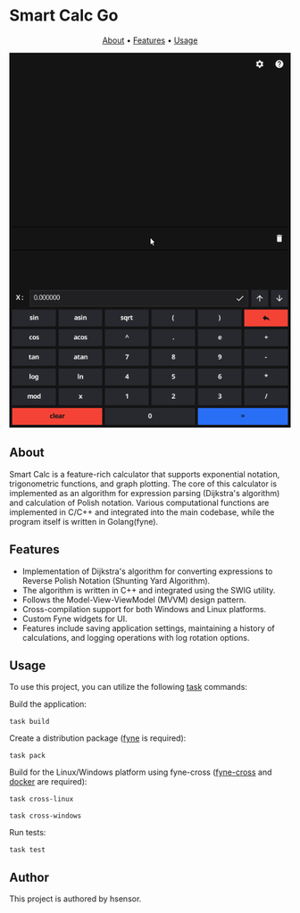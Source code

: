 # Smart Calc Go

<!-- markdownlint-disable -->
<div align="center">
  <p align="center">
    <a href="#about">About</a> •
    <a href="#features">Features</a> •
    <a href="#usage">Usage</a>
  </p>
  <img src="demo.gif" alt="Smart Calc Animation" />
</div>
<!-- markdownlint-enable -->

## About

Smart Calc is a feature-rich calculator that supports exponential notation, trigonometric functions, and graph plotting. The core of this calculator is implemented as an algorithm for expression parsing (Dijkstra's algorithm) and calculation of Polish notation. Various computational functions are implemented in C/C++ and integrated into the main codebase, while the program itself is written in Golang(fyne).

## Features

- Implementation of Dijkstra's algorithm for converting expressions to Reverse Polish Notation (Shunting Yard Algorithm).
- The algorithm is written in C++ and integrated using the SWIG utility.
- Follows the Model-View-ViewModel (MVVM) design pattern.
- Cross-compilation support for both Windows and Linux platforms.
- Custom Fyne widgets for UI.
- Features include saving application settings, maintaining a history of calculations, and logging operations with log rotation options.

## Usage

To use this project, you can utilize the following [task](https://taskfile.dev/installation/) commands:

 Build the application:

```shell
task build
```

Create a distribution package ([fyne](https://developer.fyne.io/started/) is required):

```shell
task pack
```

Build for the Linux/Windows platform using fyne-cross ([fyne-cross](https://github.com/fyne-io/fyne-cross/) and [docker](https://docs.docker.com/engine/install/) are required):

```shell
task cross-linux
```

```shell
task cross-windows
```

Run tests:

```shell
task test
```

## Author

This project is authored by hsensor.
